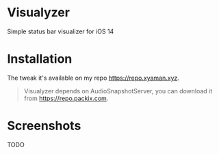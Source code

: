 # Visualyzer

Simple status bar visualizer for iOS 14

# Installation

The tweak it's available on my repo https://repo.xyaman.xyz.


> Visualyzer depends on AudioSnapshotServer, you can download it from https://repo.packix.com.

# Screenshots

TODO